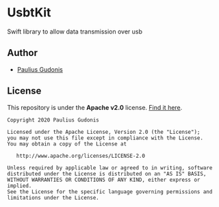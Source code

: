 # UsbtKit

Swift library to allow data transmission over usb

## Author
* [Paulius Gudonis](https://pgu.dev)

## License
This repository is under the **Apache v2.0** license. [Find it here](https://github.com/nakkht/usbtkit/blob/main/LICENSE).

    Copyright 2020 Paulius Gudonis

    Licensed under the Apache License, Version 2.0 (the "License");
    you may not use this file except in compliance with the License.
    You may obtain a copy of the License at

       http://www.apache.org/licenses/LICENSE-2.0

    Unless required by applicable law or agreed to in writing, software
    distributed under the License is distributed on an "AS IS" BASIS,
    WITHOUT WARRANTIES OR CONDITIONS OF ANY KIND, either express or implied.
    See the License for the specific language governing permissions and
    limitations under the License.
